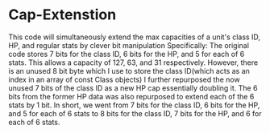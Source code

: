 # Cap-Extenstion
This code will simultaneously extend the max capacities of a unit's class ID, HP, and regular stats by clever bit manipulation
Specifically:
The original code stores 7 bits for the class ID, 6 bits for the HP, and 5 for each of 6 stats. 
This allows a capacity of 127, 63, and 31 respectively.
However, there is an unused 8 bit byte which I use to store the class ID(which acts as an index in an array of const Class objects)
I further repurposed the now unused 7 bits of the class ID as a new HP cap essentially doubling it. 
The 6 bits from the former HP data was also repurposed to extend each of the 6 stats by 1 bit.
In short, we went from 7 bits for the class ID, 6 bits for the HP, and 5 for each of 6 stats to 8 bits for the class ID, 7 bits for the HP, and 6 for each of 6 stats.
